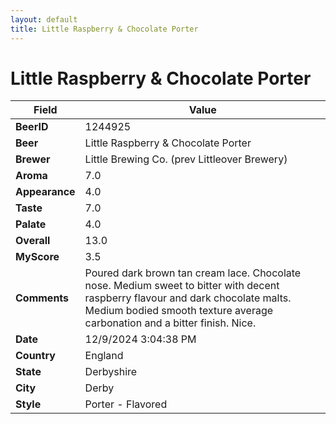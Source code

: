 ```yaml
---
layout: default
title: Little Raspberry & Chocolate Porter
---
```


# Little Raspberry & Chocolate Porter

| Field         | Value     |
|---------------|-----------|
| **BeerID** | 1244925 |
| **Beer** | Little Raspberry & Chocolate Porter |
| **Brewer** | Little Brewing Co. (prev Littleover Brewery) |
| **Aroma** | 7.0 |
| **Appearance** | 4.0 |
| **Taste** | 7.0 |
| **Palate** | 4.0 |
| **Overall** | 13.0 |
| **MyScore** | 3.5 |
| **Comments** | Poured dark brown tan cream lace.  Chocolate nose. Medium sweet to bitter with decent raspberry flavour and dark chocolate malts.  Medium bodied smooth texture average carbonation and a bitter finish.  Nice. |
| **Date** | 12/9/2024 3:04:38 PM |
| **Country** | England |
| **State** | Derbyshire |
| **City** | Derby |
| **Style** | Porter - Flavored |
